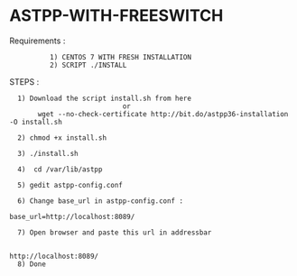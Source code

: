 # ASTPP-WITH-FREESWITCH
Requirements :

              1) CENTOS 7 WITH FRESH INSTALLATION
              2) SCRIPT ./INSTALL

STEPS :

      1) Download the script install.sh from here 
                                or 
           wget --no-check-certificate http://bit.do/astpp36-installation -O install.sh
      
      2) chmod +x install.sh
      
      3) ./install.sh
      
      4)  cd /var/lib/astpp
      
      5) gedit astpp-config.conf
      
      6) Change base_url in astpp-config.conf :
                                                       base_url=http://localhost:8089/
      
      7) Open browser and paste this url in addressbar
      
                                                        http://localhost:8089/
      8) Done
